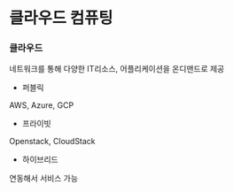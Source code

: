 # 클라우드 컴퓨팅

### 클라우드

네트워크를 통해 다양한 IT리소스, 어플리케이션을 온디맨드로 제공

* 퍼블릭

AWS, Azure, GCP

* 프라이빗

Openstack, CloudStack

* 하이브리드

연동해서 서비스 가능

### 